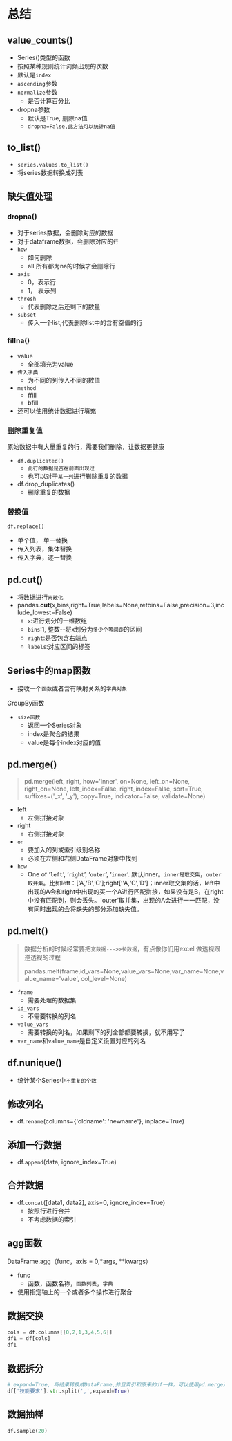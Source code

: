 # 总结

## value_counts()

+ Series()类型的函数
+ 按照某种规则统计词频出现的次数
+ 默认是`index`
+ `ascending`参数
+ `normalize`参数
  + 是否计算百分比
+ dropna参数
  + 默认是True, 删除na值
  + `dropna=False,此方法可以统计na值`

## to_list()

+ `series.values.to_list()`
+ 将series数据转换成列表

## 缺失值处理

### dropna()

+ 对于series数据，会删除对应的数据
+ 对于dataframe数据，会删除对应的`行`
+ `how`
  + 如何删除
  + all    所有都为na的时候才会删除行
+ `axis`
  + 0，表示行
  + 1， 表示列
+ `thresh`
  + 代表删除之后还剩下的数量
+ `subset`
  + 传入一个list,代表删除list中的含有空值的行

### fillna()

+ value
  + 全部填充为value
+ `传入字典`
  + 为不同的列传入不同的数值
+ `method`
  + ffill
  + bfill
+ 还可以使用统计数据进行填充

### 删除重复值

原始数据中有大量重复的行，需要我们删除，让数据更健康

+ `df.duplicated()`
  + `此行的数据是否在前面出现过`
  + 也可以对于`某一列`进行删除重复的数据
+ df.drop_duplicates()
  + 删除重复的数据

### 替换值

`df.replace()`

+ 单个值， 单一替换
+ 传入列表，集体替换
+ 传入字典，逐一替换

## pd.cut()

+ 将数据进行`离散化`
+ pandas.**cut**(x,bins,right=True,labels=None,retbins=False,precision=3,include_lowest=False)
  + `x`:进行划分的一维数组
  + `bins`:1, 整数--将x划分为`多少个等间距`的区间
  + `right`:是否包含右端点
  + `labels`:对应区间的标签

## Series中的map函数

+ 接收一个`函数`或者含有映射关系的`字典对象`

GroupBy函数

+ `size函数`
  + 返回一个Series对象
  + index是聚合的结果
  + value是每个index对应的值

## pd.merge()

> pd.merge(left, right, how='inner', on=None, left_on=None, right_on=None,         left_index=False, right_index=False, sort=True,         suffixes=('_x', '_y'), copy=True, indicator=False,         validate=None)

+ left
  + 左侧拼接对象
+ right
  + 右侧拼接对象
+ `on`
  + 要加入的列或索引级别名称
  + 必须在左侧和右侧DataFrame对象中找到
+ `how`
  + One of ‘`left`’, ‘`right`’, ‘`outer`’, ‘`inner`’. 默认inner。`inner是取交集`，`outer取并集`。比如left：[‘A’,‘B’,‘C’];right[’'A,‘C’,‘D’]；inner取交集的话，left中出现的A会和right中出现的买一个A进行匹配拼接，如果没有是B，在right中没有匹配到，则会丢失。'outer’取并集，出现的A会进行一一匹配，没有同时出现的会将缺失的部分添加缺失值。

## pd.melt()

> 数据分析的时候经常要把`宽数据--->>长数据`，有点像你们用excel 做透视跟逆透视的过程
>
> pandas.melt(frame,id_vars=None,value_vars=None,var_name=None,value_name='value',    col_level=None)

+ `frame`
  + 需要处理的数据集
+ `id_vars`
  + 不需要转换的列名
+ `value_vars`
  + 需要转换的列名，如果剩下的列全部都要转换，就不用写了
+ `var_name`和`value_name`是自定义设置对应的列名

## df.nunique()

+ 统计某个Series中`不重复的个数`

## 修改列名

+ df.`rename`(columns={'oldname': 'newname'}, inplace=True)

## 添加一行数据

+ df.`append`(data, ignore_index=True)

## 合并数据

+ df.`concat`([data1, data2], axis=0, ignore_index=True)
  + 按照行进行合并
  + 不考虑数据的索引

## agg函数

DataFrame.agg（func，axis = 0,*args, **kwargs）

+ func
  + 函数，函数名称，`函数列表`，`字典`
+ 使用指定轴上的一个或者多个操作进行聚合

## 数据交换

```python
cols = df.columns[[0,2,1,3,4,5,6]]
df1 = df[cols]
df1
```

## 数据拆分

```python
# expand=True, 将结果转换成DataFrame,并且索引和原来的df一样，可以使用pd.merge进行合并
df['技能要求'].str.split(',',expand=True)
```

## 数据抽样

```python
df.sample(20)
```

